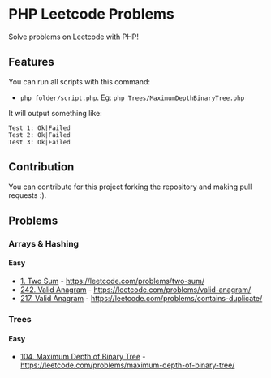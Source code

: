 # PHP Leetcode Problems
Solve problems on Leetcode with PHP!

## Features
You can run all scripts with this command:
- ```php folder/script.php```. Eg: ```php Trees/MaximumDepthBinaryTree.php```

It will output something like:

```
Test 1: Ok|Failed
Test 2: Ok|Failed
Test 3: Ok|Failed
```

## Contribution
You can contribute for this project forking the repository and making pull requests :).

## Problems
### Arrays & Hashing
#### Easy
- [1. Two Sum](Arrays_and_Hashings/TwoSum.php) - https://leetcode.com/problems/two-sum/
- [242. Valid Anagram](Arrays_and_Hashings/ValidAnagram.php) - https://leetcode.com/problems/valid-anagram/
- [217. Valid Anagram](Arrays_and_Hashings/ContainsDuplicate.php) - https://leetcode.com/problems/contains-duplicate/

### Trees
#### Easy
- [104. Maximum Depth of Binary Tree](Trees/MaximumDepthBinaryTree.php) - https://leetcode.com/problems/maximum-depth-of-binary-tree/